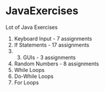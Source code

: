# JavaExercises
Lot of Java Exercises

1. Keyboard Input - 7 assignments
2. If Statements - 17 assignments
3. 3. GUIs - 3 assignments
4. Random Numbers - 8 assignments
5. While Loops
6. Do-While Loops 
7. For Loops
